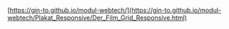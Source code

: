 [https://gin-to.github.io/modul-webtech/](https://gin-to.github.io/modul-webtech/Plakat_Responsive/Der_Film_Grid_Responsive.html)
